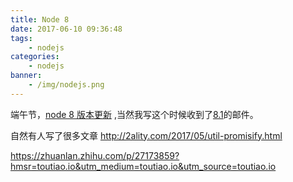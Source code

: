 ```yaml
---
title: Node 8 
date: 2017-06-10 09:36:48
tags:
    - nodejs
categories:
    - nodejs
banner:
    - /img/nodejs.png
---
```


端午节，[node 8 版本更新](https://nodejs.org/en/blog/release/v8.0.0/) ,当然我写这个时候收到了[8.1](https://nodejs.org/en/blog/release/v8.1.0/)的邮件。

自然有人写了很多文章
http://2ality.com/2017/05/util-promisify.html

https://zhuanlan.zhihu.com/p/27173859?hmsr=toutiao.io&utm_medium=toutiao.io&utm_source=toutiao.io